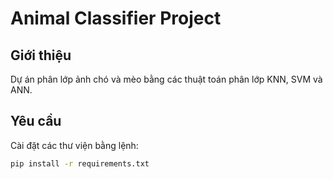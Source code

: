 # Animal Classifier Project

## Giới thiệu
Dự án phân lớp ảnh chó và mèo bằng các thuật toán phân lớp KNN, SVM và ANN.

## Yêu cầu
Cài đặt các thư viện bằng lệnh:
```bash
pip install -r requirements.txt
